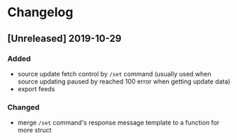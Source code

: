 # Changelog

## [Unreleased] 2019-10-29

### Added
- source update fetch control by `/set` command (usually used when source updating paused by reached 100 error when 
getting update data)
- export feeds

### Changed
- merge `/set` command's response message template to a function for more struct

